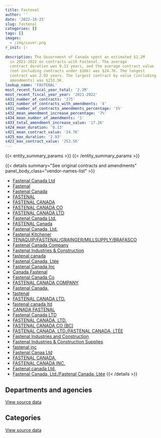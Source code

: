 ```yaml
---
title: Fastenal
author: ''
date: '2022-10-25'
slug: fastenal
categories: []
tags: []
images:
  - /img/cover.png
r_init: |-
  
description: The Government of Canada spent an estimated $2.2M
  in 2021-2022 on contracts with Fastenal. The average
  contract duration was 0.13 years, and the average contract value
  (not including contracts under $10k) was $24.7K. The longest
  contract was 2.93 years. The largest contract by value (including
  amendments) was $253.5K.
lookup_name: 'FASTENAL'
most_recent_fiscal_year_total: '2.2M'
most_recent_fiscal_year_year: '2021-2022'
s431_number_of_contracts: '275'
s431_number_of_contracts_with_amendments: '4'
s431_number_of_contracts_amendments_percentage: '1%'
s432_mean_amendment_increase_percentage: '7%'
s434_mean_number_of_amendments: '1'
s433_total_amendment_increase_value: '17.2K'
s424_mean_duration: '0.13'
s421_mean_contract_value: '24.7K'
s425_max_duration: '2.93'
s422_max_contract_value: '253.5K'
---
```


<script src="/rmarkdown-libs/htmlwidgets/htmlwidgets.js"></script>
<link href="/rmarkdown-libs/datatables-css/datatables-crosstalk.css" rel="stylesheet" />
<script src="/rmarkdown-libs/datatables-binding/datatables.js"></script>
<script src="/rmarkdown-libs/jquery/jquery-3.6.0.min.js"></script>
<link href="/rmarkdown-libs/dt-core-bootstrap/css/dataTables.bootstrap.min.css" rel="stylesheet" />
<link href="/rmarkdown-libs/dt-core-bootstrap/css/dataTables.bootstrap.extra.css" rel="stylesheet" />
<script src="/rmarkdown-libs/dt-core-bootstrap/js/jquery.dataTables.min.js"></script>
<script src="/rmarkdown-libs/dt-core-bootstrap/js/dataTables.bootstrap.min.js"></script>
<link href="/rmarkdown-libs/crosstalk/css/crosstalk.min.css" rel="stylesheet" />
<script src="/rmarkdown-libs/crosstalk/js/crosstalk.min.js"></script>
<script src="/rmarkdown-libs/htmlwidgets/htmlwidgets.js"></script>
<link href="/rmarkdown-libs/datatables-css/datatables-crosstalk.css" rel="stylesheet" />
<script src="/rmarkdown-libs/datatables-binding/datatables.js"></script>
<script src="/rmarkdown-libs/jquery/jquery-3.6.0.min.js"></script>
<link href="/rmarkdown-libs/dt-core-bootstrap/css/dataTables.bootstrap.min.css" rel="stylesheet" />
<link href="/rmarkdown-libs/dt-core-bootstrap/css/dataTables.bootstrap.extra.css" rel="stylesheet" />
<script src="/rmarkdown-libs/dt-core-bootstrap/js/jquery.dataTables.min.js"></script>
<script src="/rmarkdown-libs/dt-core-bootstrap/js/dataTables.bootstrap.min.js"></script>
<link href="/rmarkdown-libs/crosstalk/css/crosstalk.min.css" rel="stylesheet" />
<script src="/rmarkdown-libs/crosstalk/js/crosstalk.min.js"></script>

{{< entity_summary_params >}}
{{< /entity_summary_params >}}

{{< details summary="See original contracts and amendments" panel_body_class="vendor-names-list" >}}
- [Fastenal Canada Ltd](https://search.open.canada.ca/en/ct/?sort=contract_value_f%20desc&page=1&search_text=%22Fastenal%20Canada%20Ltd%22)
- [Fastenal](https://search.open.canada.ca/en/ct/?sort=contract_value_f%20desc&page=1&search_text=%22Fastenal%22)
- [Fastenal Canada](https://search.open.canada.ca/en/ct/?sort=contract_value_f%20desc&page=1&search_text=%22Fastenal%20Canada%22)
- [FASTENAL](https://search.open.canada.ca/en/ct/?sort=contract_value_f%20desc&page=1&search_text=%22FASTENAL%22)
- [FASTENAL CANADA](https://search.open.canada.ca/en/ct/?sort=contract_value_f%20desc&page=1&search_text=%22FASTENAL%20CANADA%22)
- [FASTENAL CANADA CO](https://search.open.canada.ca/en/ct/?sort=contract_value_f%20desc&page=1&search_text=%22FASTENAL%20CANADA%20CO%22)
- [FASTENAL CANADA LTD](https://search.open.canada.ca/en/ct/?sort=contract_value_f%20desc&page=1&search_text=%22FASTENAL%20CANADA%20LTD%22)
- [Fastenal Canada Ltd.](https://search.open.canada.ca/en/ct/?sort=contract_value_f%20desc&page=1&search_text=%22Fastenal%20Canada%20Ltd.%22)
- [FASTENAL Canada](https://search.open.canada.ca/en/ct/?sort=contract_value_f%20desc&page=1&search_text=%22FASTENAL%20Canada%22)
- [Fastenal Canada, Ltd.](https://search.open.canada.ca/en/ct/?sort=contract_value_f%20desc&page=1&search_text=%22Fastenal%20Canada%2c%20Ltd.%22)
- [Fastenal Kitchener](https://search.open.canada.ca/en/ct/?sort=contract_value_f%20desc&page=1&search_text=%22Fastenal%20Kitchener%22)
- [TENAQUIP/FASTENAL/GRAINGER/MILLSUPPLY/BRAFASCO](https://search.open.canada.ca/en/ct/?sort=contract_value_f%20desc&page=1&search_text=%22TENAQUIP%2fFASTENAL%2fGRAINGER%2fMILLSUPPLY%2fBRAFASCO%22)
- [Fastenal Canada Company](https://search.open.canada.ca/en/ct/?sort=contract_value_f%20desc&page=1&search_text=%22Fastenal%20Canada%20Company%22)
- [Fastenal Industries & Construction](https://search.open.canada.ca/en/ct/?sort=contract_value_f%20desc&page=1&search_text=%22Fastenal%20Industries%20%26%20Construction%22)
- [fastenal canada](https://search.open.canada.ca/en/ct/?sort=contract_value_f%20desc&page=1&search_text=%22fastenal%20canada%22)
- [Fastenal Canada, Ltée](https://search.open.canada.ca/en/ct/?sort=contract_value_f%20desc&page=1&search_text=%22Fastenal%20Canada%2c%20Lt%c3%a9e%22)
- [Fastenal Canada Inc](https://search.open.canada.ca/en/ct/?sort=contract_value_f%20desc&page=1&search_text=%22Fastenal%20Canada%20Inc%22)
- [Canada Fastenal](https://search.open.canada.ca/en/ct/?sort=contract_value_f%20desc&page=1&search_text=%22Canada%20Fastenal%22)
- [Fastenal Canada Co](https://search.open.canada.ca/en/ct/?sort=contract_value_f%20desc&page=1&search_text=%22Fastenal%20Canada%20Co%22)
- [FASTENAL CANADA COMPANY](https://search.open.canada.ca/en/ct/?sort=contract_value_f%20desc&page=1&search_text=%22FASTENAL%20CANADA%20COMPANY%22)
- [Fastenal Canada,](https://search.open.canada.ca/en/ct/?sort=contract_value_f%20desc&page=1&search_text=%22Fastenal%20Canada%2c%22)
- [fastenal](https://search.open.canada.ca/en/ct/?sort=contract_value_f%20desc&page=1&search_text=%22fastenal%22)
- [FASTENAL CANADA LTD.](https://search.open.canada.ca/en/ct/?sort=contract_value_f%20desc&page=1&search_text=%22FASTENAL%20CANADA%20LTD.%22)
- [fastenal canada ltd](https://search.open.canada.ca/en/ct/?sort=contract_value_f%20desc&page=1&search_text=%22fastenal%20canada%20ltd%22)
- [CANADA FASTENAL](https://search.open.canada.ca/en/ct/?sort=contract_value_f%20desc&page=1&search_text=%22CANADA%20FASTENAL%22)
- [Fastenal Canada LTD](https://search.open.canada.ca/en/ct/?sort=contract_value_f%20desc&page=1&search_text=%22Fastenal%20Canada%20LTD%22)
- [FASTENAL CANADA, LTD.](https://search.open.canada.ca/en/ct/?sort=contract_value_f%20desc&page=1&search_text=%22FASTENAL%20CANADA%2c%20LTD.%22)
- [FASTENAL CANADA CO (BC)](https://search.open.canada.ca/en/ct/?sort=contract_value_f%20desc&page=1&search_text=%22FASTENAL%20CANADA%20CO%20%28BC%29%22)
- [FASTENAL CANADA, LTD./FASTENAL CANADA, LTÉE](https://search.open.canada.ca/en/ct/?sort=contract_value_f%20desc&page=1&search_text=%22FASTENAL%20CANADA%2c%20LTD.%2fFASTENAL%20CANADA%2c%20LT%c3%89E%22)
- [Fastenal Industries and Construction](https://search.open.canada.ca/en/ct/?sort=contract_value_f%20desc&page=1&search_text=%22Fastenal%20Industries%20and%20Construction%22)
- [Fastenal Industries & Construction Supplies](https://search.open.canada.ca/en/ct/?sort=contract_value_f%20desc&page=1&search_text=%22Fastenal%20Industries%20%26%20Construction%20Supplies%22)
- [fastenal inc](https://search.open.canada.ca/en/ct/?sort=contract_value_f%20desc&page=1&search_text=%22fastenal%20inc%22)
- [Fastenal Canaa Ltd](https://search.open.canada.ca/en/ct/?sort=contract_value_f%20desc&page=1&search_text=%22Fastenal%20Canaa%20Ltd%22)
- [FASTENAL CANADA,](https://search.open.canada.ca/en/ct/?sort=contract_value_f%20desc&page=1&search_text=%22FASTENAL%20CANADA%2c%22)
- [FASTENAL CANADA INC.](https://search.open.canada.ca/en/ct/?sort=contract_value_f%20desc&page=1&search_text=%22FASTENAL%20CANADA%20INC.%22)
- [Fastenal canada Ltd.](https://search.open.canada.ca/en/ct/?sort=contract_value_f%20desc&page=1&search_text=%22Fastenal%20canada%20Ltd.%22)
- [Fastenal Canada, Ltd./Fastenal Canada, Ltée](https://search.open.canada.ca/en/ct/?sort=contract_value_f%20desc&page=1&search_text=%22Fastenal%20Canada%2c%20Ltd.%2fFastenal%20Canada%2c%20Lt%c3%a9e%22)
{{< /details >}}

## Departments and agencies

<div id="htmlwidget-1" style="width:100%;height:auto;" class="datatables html-widget"></div>
<script type="application/json" data-for="htmlwidget-1">{"x":{"style":"bootstrap","filter":"none","vertical":false,"data":[["<a href=\"/departments/csc-scc/\">Correctional Service of Canada<\/a>","<a href=\"/departments/dnd-mdn/\">National Defence<\/a>","<a href=\"/departments/ec/\">Environment and Climate Change Canada<\/a>","<a href=\"/departments/nrcan-rncan/\">Natural Resources Canada<\/a>"],[null,949858.26,null,11543.96],[33008.27,1088102.71,3989.72,null],[84270.12,1443642.11,13742.36,null],[null,2222644.97,null,null]],"container":"<table class=\"table table-striped table-hover row-border order-column display\">\n  <thead>\n    <tr>\n      <th>Department<\/th>\n      <th>2018-2019<\/th>\n      <th>2019-2020<\/th>\n      <th>2020-2021<\/th>\n      <th>2021-2022<\/th>\n    <\/tr>\n  <\/thead>\n<\/table>","options":{"order":[[4,"desc"]],"pageLength":10,"autoWidth":true,"columnDefs":[{"targets":1,"render":"function(data, type, row, meta) {\n    return type !== 'display' ? data : DTWidget.formatCurrency(data, \"$\", 2, 3, \",\", \".\", true, null);\n  }"},{"targets":2,"render":"function(data, type, row, meta) {\n    return type !== 'display' ? data : DTWidget.formatCurrency(data, \"$\", 2, 3, \",\", \".\", true, null);\n  }"},{"targets":3,"render":"function(data, type, row, meta) {\n    return type !== 'display' ? data : DTWidget.formatCurrency(data, \"$\", 2, 3, \",\", \".\", true, null);\n  }"},{"targets":4,"render":"function(data, type, row, meta) {\n    return type !== 'display' ? data : DTWidget.formatCurrency(data, \"$\", 2, 3, \",\", \".\", true, null);\n  }"},{"width":"16%","targets":[1,2,3,4]},{"className":"dt-right","targets":[1,2,3,4]}],"orderClasses":false}},"evals":["options.columnDefs.0.render","options.columnDefs.1.render","options.columnDefs.2.render","options.columnDefs.3.render"],"jsHooks":[]}</script>
<p class="text-right">
<a href="https://github.com/GoC-Spending/contracts-data/tree/main/data/out/vendors/fastenal/summary_by_fiscal_year_by_department.csv" class="source-data-link btn btn-link">View source data</a>
</p>

## Categories

<div id="htmlwidget-2" style="width:100%;height:auto;" class="datatables html-widget"></div>
<script type="application/json" data-for="htmlwidget-2">{"x":{"style":"bootstrap","filter":"none","vertical":false,"data":[["<a href=\"/categories/facilities_and_construction/\">Facilities and construction<\/a>","<a href=\"/categories/office_management/\">Office management<\/a>","<a href=\"/categories/defence/\">Defence<\/a>","<a href=\"/categories/medical/\">Medical<\/a>","<a href=\"/categories/industrial_products_and_services/\">Industrial products and services<\/a>"],[3006.78,29092.1,146890.72,null,782412.63],[14690,77826.48,48652.05,38815.49,945116.67],[null,32131.14,452425.46,247908.03,809189.97],[15865.2,13623.56,992922.97,63267.86,1136965.38]],"container":"<table class=\"table table-striped table-hover row-border order-column display\">\n  <thead>\n    <tr>\n      <th>Category<\/th>\n      <th>2018-2019<\/th>\n      <th>2019-2020<\/th>\n      <th>2020-2021<\/th>\n      <th>2021-2022<\/th>\n    <\/tr>\n  <\/thead>\n<\/table>","options":{"order":[[4,"desc"]],"dom":"t","pageLength":30,"autoWidth":true,"columnDefs":[{"targets":1,"render":"function(data, type, row, meta) {\n    return type !== 'display' ? data : DTWidget.formatCurrency(data, \"$\", 2, 3, \",\", \".\", true, null);\n  }"},{"targets":2,"render":"function(data, type, row, meta) {\n    return type !== 'display' ? data : DTWidget.formatCurrency(data, \"$\", 2, 3, \",\", \".\", true, null);\n  }"},{"targets":3,"render":"function(data, type, row, meta) {\n    return type !== 'display' ? data : DTWidget.formatCurrency(data, \"$\", 2, 3, \",\", \".\", true, null);\n  }"},{"targets":4,"render":"function(data, type, row, meta) {\n    return type !== 'display' ? data : DTWidget.formatCurrency(data, \"$\", 2, 3, \",\", \".\", true, null);\n  }"},{"width":"16%","targets":[1,2,3,4]},{"className":"dt-right","targets":[1,2,3,4]}],"orderClasses":false,"lengthMenu":[10,25,30,50,100]}},"evals":["options.columnDefs.0.render","options.columnDefs.1.render","options.columnDefs.2.render","options.columnDefs.3.render"],"jsHooks":[]}</script>
<p class="text-right">
<a href="https://github.com/GoC-Spending/contracts-data/tree/main/data/out/vendors/fastenal/summary_by_fiscal_year_by_category.csv" class="source-data-link btn btn-link">View source data</a>
</p>
